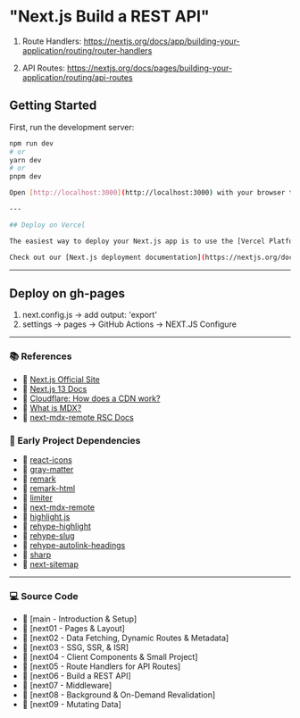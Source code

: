 # "Next.js Build a REST API"

1. Route Handlers:
   https://nextjs.org/docs/app/building-your-application/routing/router-handlers

2. API Routes: https://nextjs.org/docs/pages/building-your-application/routing/api-routes

## Getting Started

First, run the development server:

```bash
npm run dev
# or
yarn dev
# or
pnpm dev

Open [http://localhost:3000](http://localhost:3000) with your browser to see the result.

---

## Deploy on Vercel

The easiest way to deploy your Next.js app is to use the [Vercel Platform](https://vercel.com/new?utm_medium=default-template&filter=next.js&utm_source=create-next-app&utm_campaign=create-next-app-readme) from the creators of Next.js.

Check out our [Next.js deployment documentation](https://nextjs.org/docs/deployment) for more details.
```

---

## Deploy on gh-pages

1. next.config.js -> add output: 'export'
2. settings -> pages -> GitHub Actions -> NEXT.JS Configure

---

### 📚 References

- 🔗 [Next.js Official Site](https://nextjs.org/)
- 🔗 [Next.js 13 Docs](https://nextjs.org/docs)
- 🔗
  [Cloudflare: How does a CDN work?](https://www.cloudflare.com/learning/cdn/what-is-a-cdn/)
- 🔗 [What is MDX?](https://mdxjs.com/docs/what-is-mdx/)
- 🔗
  [next-mdx-remote RSC Docs](https://github.com/hashicorp/next-mdx-remote#react-server-components-rsc--nextjs-app-directory-support)

### 🚀 Early Project Dependencies

- 🔗 [react-icons](https://www.npmjs.com/package/react-icons)
- 🔗 [gray-matter](https://www.npmjs.com/package/gray-matter)
- 🔗 [remark](https://www.npmjs.com/package/remark)
- 🔗 [remark-html](https://www.npmjs.com/package/remark-html)
- 🔗 [limiter](https://www.npmjs.com/package/limiter)
- 🔗 [next-mdx-remote](https://www.npmjs.com/package/next-mdx-remote)
- 🔗 [highlight.js](https://www.npmjs.com/package/highlight.js)
- 🔗 [rehype-highlight](https://www.npmjs.com/package/rehype-highlight)
- 🔗 [rehype-slug](https://www.npmjs.com/package/rehype-slug)
- 🔗 [rehype-autolink-headings](https://www.npmjs.com/package/rehype-autolink-headings)
- 🔗 [sharp](https://www.npmjs.com/package/sharp)
- 🔗 [next-sitemap](https://www.npmjs.com/package/next-sitemap)

---

### 💻 Source Code

- 🔗 [main - Introduction & Setup]
- 🔗 [next01 - Pages & Layout]
- 🔗 [next02 - Data Fetching, Dynamic Routes & Metadata]
- 🔗 [next03 - SSG, SSR, & ISR]
- 🔗 [next04 - Client Components & Small Project]
- 🔗 [next05 - Route Handlers for API Routes]
- 🔗 [next06 - Build a REST API]
- 🔗 [next07 - Middleware]
- 🔗 [next08 - Background & On-Demand Revalidation]
- 🔗 [next09 - Mutating Data]
